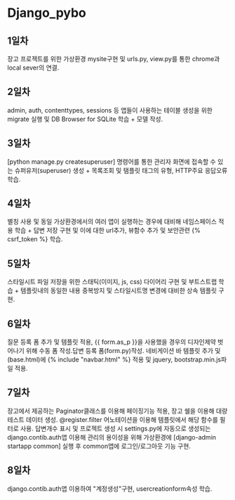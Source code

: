 # Django_pybo

1일차
-
장고 프로젝트를 위한 가상환경 mysite구현 및 urls.py, view.py를 통한 chrome과 local sever의 연결.

2일차
-
admin, auth, contenttypes, sessions 등 앱들이 사용하는 테이블 생성을 위한 migrate 실행 및 DB Browser for SQLite 학습 + 모델 작성.

3일차
-
[python manage.py createsuperuser] 명령어를 통한 관리자 화면에 접속할 수 있는 슈퍼유저(superuser) 생성 + 목록조회 및 탬플릿 태그의 유형, HTTP주요 응답오류 학습.

4일차
-
별칭 사용 및 동일 가상환경에서의 여러 앱이 실행하는 경우에 대비해 네임스페이스 적용 학습 + 답변 저장 구현 및 이에 대한 url추가, 뷰함수 추가 및 보안관련 {% csrf_token %} 학습.

5일차
-
스타일시트 파일 저장을 위한 스태틱(이미지, js, css) 다이어리 구현 및 부트스트랩 학습 + 템플릿내의 동일한 내용 중복방지 및 스타일시트명 변경에 대비한 상속 템플릿 구현.

6일차
-
질문 등록 폼 추가 및 템플릿 적용, {{ form.as_p }}을 사용했을 경우의 디자인제약 벗어나기 위해 수동 폼 작성.답변 등록 폼(form.py)작성. 네비게이션 바 템플릿 추가 및 (base.html)에 {% include "navbar.html" %} 적용 및 jquery, bootstrap.min.js파일 적용.

7일차
-
장고에서 제공하는 Paginator클래스를 이용해 페이징기능 적용, 장고 쉘을 이용해 대량 테스트 데이터 생성. @register.filter 어노테이션을 이용해 템플릿에서 해당 함수를 필터로 사용. 답변개수 표시 및 프로젝트 생성 시 settings.py에 자동으로 생성되는 django.contib.auth앱 이용해 관리의 용이성을 위해 가상환경에 [django-admin startapp common] 실행 후 common앱에 로그인/로그아웃 기능 구현.

8일차
-
django.contib.auth앱 이용하여 "계정생성"구현, usercreationform속성 학습. 
